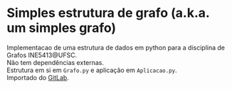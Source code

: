 # Simples estrutura de grafo (a.k.a. um simples grafo)

Implementacao de uma estrutura de dados em python para a disciplina de Grafos INE5413@UFSC.  
Não tem dependências externas.  
Estrutura em si em `Grafo.py` e aplicação em `Aplicacao.py`.  
Importado do [GitLab](https://gitlab.com/eHonnef/estrutura-grafo).  
